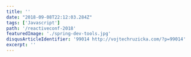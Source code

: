 ```yaml
---
title: ''
date: "2018-09-08T22:12:03.284Z"
tags: ['Javascript']
path: '/reactiveconf-2018'
featuredImage: './spring-dev-tools.jpg'
disqusArticleIdentifier: '99014 http://vojtechruzicka.com/?p=99014'
excerpt: ''
---
```


